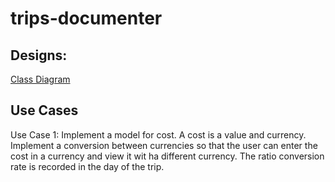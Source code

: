 # trips-documenter

## Designs:
[Class Diagram](https://drive.google.com/file/d/1b9Wz9O7F0BkkaoVXtv-_s2c5NMvRB75a/view?usp=sharing)


## Use Cases
Use Case 1: Implement a model for cost. A cost is a value and currency. Implement a conversion between currencies so that the user can enter the cost in a currency and view it wit ha different currency. The ratio conversion rate is recorded in the day of the trip.
